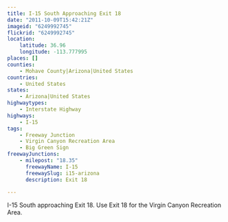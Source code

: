 ```yaml
---
title: I-15 South Approaching Exit 18
date: "2011-10-09T15:42:21Z"
imageid: "6249992745"
flickrid: "6249992745"
location:
    latitude: 36.96
    longitude: -113.777995
places: []
counties:
    - Mohave County|Arizona|United States
countries:
    - United States
states:
    - Arizona|United States
highwaytypes:
    - Interstate Highway
highways:
    - I-15
tags:
    - Freeway Junction
    - Virgin Canyon Recreation Area
    - Big Green Sign
freewayJunctions:
    - milepost: "18.35"
      freewayName: I-15
      freewaySlug: i15-arizona
      description: Exit 18

---
```

I-15 South approaching Exit 18.  Use Exit 18 for the Virgin Canyon Recreation Area.